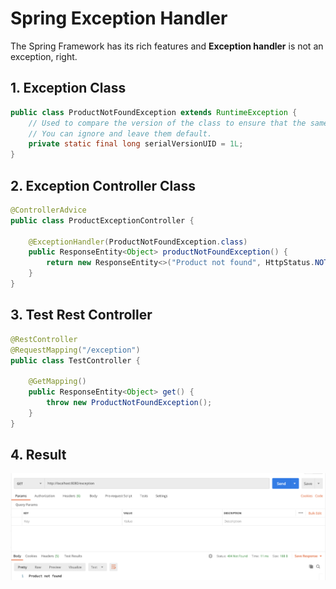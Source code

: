 # Spring Exception Handler

The Spring Framework has its rich features and __Exception handler__ is not an exception, right.

## 1. Exception Class

```java
public class ProductNotFoundException extends RuntimeException {
    // Used to compare the version of the class to ensure that the same class was used during Serialization and Deserialization
    // You can ignore and leave them default.
    private static final long serialVersionUID = 1L;
}
```

## 2. Exception Controller Class

```java
@ControllerAdvice
public class ProductExceptionController {

    @ExceptionHandler(ProductNotFoundException.class)
    public ResponseEntity<Object> productNotFoundException() {
        return new ResponseEntity<>("Product not found", HttpStatus.NOT_FOUND);
    }
}
```

## 3. Test Rest Controller

```java
@RestController
@RequestMapping("/exception")
public class TestController {

    @GetMapping()
    public ResponseEntity<Object> get() {
        throw new ProductNotFoundException();
    }
}
```

## 4. Result

![Postman Result](images/spring-exception-handler-postman.png)